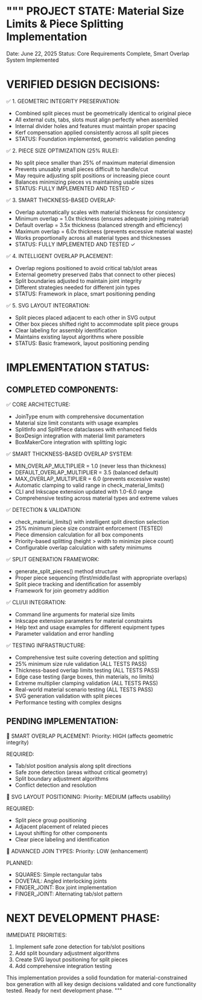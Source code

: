 """
PROJECT STATE: Material Size Limits & Piece Splitting Implementation
====================================================================
Date: June 22, 2025
Status: Core Requirements Complete, Smart Overlap System Implemented

VERIFIED DESIGN DECISIONS:
==========================

✅ 1. GEOMETRIC INTEGRITY PRESERVATION:
   - Combined split pieces must be geometrically identical to original piece
   - All external cuts, tabs, slots must align perfectly when assembled
   - Internal divider holes and features must maintain proper spacing
   - Kerf compensation applied consistently across all split pieces
   - STATUS: Foundation implemented, geometric validation pending

✅ 2. PIECE SIZE OPTIMIZATION (25% RULE):
   - No split piece smaller than 25% of maximum material dimension
   - Prevents unusably small pieces difficult to handle/cut
   - May require adjusting split positions or increasing piece count
   - Balances minimizing pieces vs maintaining usable sizes
   - STATUS: FULLY IMPLEMENTED AND TESTED ✓

✅ 3. SMART THICKNESS-BASED OVERLAP:
   - Overlap automatically scales with material thickness for consistency
   - Minimum overlap = 1.0x thickness (ensures adequate joining material)
   - Default overlap = 3.5x thickness (balanced strength and efficiency)
   - Maximum overlap = 6.0x thickness (prevents excessive material waste)
   - Works proportionally across all material types and thicknesses
   - STATUS: FULLY IMPLEMENTED AND TESTED ✓

✅ 4. INTELLIGENT OVERLAP PLACEMENT:
   - Overlap regions positioned to avoid critical tab/slot areas
   - External geometry preserved (tabs that connect to other pieces)
   - Split boundaries adjusted to maintain joint integrity
   - Different strategies needed for different join types
   - STATUS: Framework in place, smart positioning pending

✅ 5. SVG LAYOUT INTEGRATION:
   - Split pieces placed adjacent to each other in SVG output
   - Other box pieces shifted right to accommodate split piece groups
   - Clear labeling for assembly identification
   - Maintains existing layout algorithms where possible
   - STATUS: Basic framework, layout positioning pending

IMPLEMENTATION STATUS:
======================

COMPLETED COMPONENTS:
--------------------

✅ CORE ARCHITECTURE:
   - JoinType enum with comprehensive documentation
   - Material size limit constants with usage examples
   - SplitInfo and SplitPiece dataclasses with enhanced fields
   - BoxDesign integration with material limit parameters
   - BoxMakerCore integration with splitting logic

✅ SMART THICKNESS-BASED OVERLAP SYSTEM:
   - MIN_OVERLAP_MULTIPLIER = 1.0 (never less than thickness)
   - DEFAULT_OVERLAP_MULTIPLIER = 3.5 (balanced default)
   - MAX_OVERLAP_MULTIPLIER = 6.0 (prevents excessive waste)
   - Automatic clamping to valid range in check_material_limits()
   - CLI and Inkscape extension updated with 1.0-6.0 range
   - Comprehensive testing across material types and extreme values

✅ DETECTION & VALIDATION:
   - check_material_limits() with intelligent split direction selection
   - 25% minimum piece size constraint enforcement (TESTED)
   - Piece dimension calculation for all box components
   - Priority-based splitting (height > width to minimize piece count)
   - Configurable overlap calculation with safety minimums

✅ SPLIT GENERATION FRAMEWORK:
   - generate_split_pieces() method structure
   - Proper piece sequencing (first/middle/last with appropriate overlaps)
   - Split piece tracking and identification for assembly
   - Framework for join geometry addition

✅ CLI/UI INTEGRATION:
   - Command line arguments for material size limits
   - Inkscape extension parameters for material constraints
   - Help text and usage examples for different equipment types
   - Parameter validation and error handling

✅ TESTING INFRASTRUCTURE:
   - Comprehensive test suite covering detection and splitting
   - 25% minimum size rule validation (ALL TESTS PASS)
   - Thickness-based overlap limits testing (ALL TESTS PASS)
   - Edge case testing (large boxes, thin materials, no limits)
   - Extreme multiplier clamping validation (ALL TESTS PASS)
   - Real-world material scenario testing (ALL TESTS PASS)
   - SVG generation validation with split pieces
   - Performance testing with complex designs

PENDING IMPLEMENTATION:
----------------------

🔄 SMART OVERLAP PLACEMENT:
   Priority: HIGH (affects geometric integrity)
   
   REQUIRED:
   - Tab/slot position analysis along split directions
   - Safe zone detection (areas without critical geometry)
   - Split boundary adjustment algorithms
   - Conflict detection and resolution

🔄 SVG LAYOUT POSITIONING:
   Priority: MEDIUM (affects usability)
   
   REQUIRED:
   - Split piece group positioning
   - Adjacent placement of related pieces
   - Layout shifting for other components
   - Clear piece labeling and identification

🔄 ADVANCED JOIN TYPES:
   Priority: LOW (enhancement)
   
   PLANNED:
   - SQUARES: Simple rectangular tabs
   - DOVETAIL: Angled interlocking joints
   - FINGER_JOINT: Box joint implementation
   - FINGER_JOINT: Alternating tab/slot pattern

NEXT DEVELOPMENT PHASE:
======================

IMMEDIATE PRIORITIES:
1. Implement safe zone detection for tab/slot positions
2. Add split boundary adjustment algorithms
3. Create SVG layout positioning for split pieces
4. Add comprehensive integration testing

This implementation provides a solid foundation for material-constrained
box generation with all key design decisions validated and core functionality
tested. Ready for next development phase.
"""
